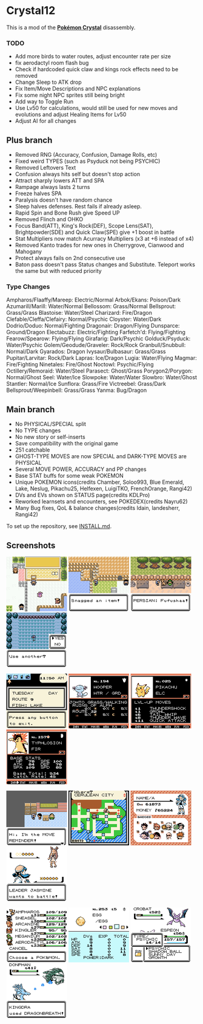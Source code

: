# Crystal12

This is a mod of the [**Pokémon Crystal**](https://github.com/pret/pokecrystal) disassembly.

### TODO
- Add more birds to water routes, adjust encounter rate per size
- fix aerodactyl room flash bug
- Check if hardcoded quick claw and kings rock effects need to be removed
- Change Sleep to ATK drop
- Fix Item/Move Descriptions and NPC explanations
- Fix some night NPC sprites still being bright
- Add way to Toggle Run
- Use Lv50 for calculations, would still be used for new moves and evolutions and adjust Healing Items for Lv50
- Adjust AI for all changes

## Plus branch

- Removed RNG (Accuracy, Confusion, Damage Rolls, etc)
- Fixed weird TYPES (such as Psyduck not being PSYCHIC)
- Removed Leftovers Text
- Confusion always hits self but doesn't stop action
- Attract sharply lowers ATT and SPA
- Rampage always lasts 2 turns
- Freeze halves SPA
- Paralysis doesn't have random chance
- Sleep halves defenses. Rest fails if already asleep.
- Rapid Spin and Bone Rush give Speed UP
- Removed Flinch and OHKO
- Focus Band(ATT), King's Rock(DEF), Scope Lens(SAT), Brightpowder(SDE) and Quick Claw(SPE) give +1 boost in battle
- Stat Multipliers now match Acurracy Multipliers (x3 at +6 instead of x4)
- Removed Kanto trades for new ones in Cherrygrove, Cianwood and Mahogany
- Protect always fails on 2nd consecutive use
- Baton pass doesn't pass Status changes and Substitute. Teleport works the same but with reduced priority

### Type Changes
Ampharos/Flaaffy/Mareep: Electric/Normal
Arbok/Ekans: Poison/Dark
Azumarill/Marill: Water/Normal
Bellossom: Grass/Normal
Bellsprout: Grass/Grass
Blastoise: Water/Steel
Charizard: Fire/Dragon
Clefable/Cleffa/Clefairy: Normal/Psychic
Cloyster: Water/Dark
Dodrio/Doduo: Normal/Fighting
Dragonair: Dragon/Flying
Dunsparce: Ground/Dragon
Electabuzz: Electric/Fighting
Farfetch'd: Flying/Fighting
Fearow/Spearow: Flying/Flying
Girafarig: Dark/Psychic
Golduck/Psyduck: Water/Psychic
Golem/Geodude/Graveler: Rock/Rock
Granbull/Snubbull: Normal/Dark
Gyarados: Dragon
Ivysaur/Bulbasaur: Grass/Grass
Pupitar/Larvitar: Rock/Dark
Lapras: Ice/Dragon
Lugia: Water/Flying
Magmar: Fire/Fighting
Ninetales: Fire/Ghost
Noctowl: Psychic/Flying
Octillery/Remoraid: Water/Steel
Parasect: Ghost/Grass
Porygon2/Porygon: Normal/Ghost
Seel: Water/Ice
Slowpoke: Water/Water
Slowbro: Water/Ghost
Stantler: Normal/Ice
Sunflora: Grass/Fire
Victreebel: Grass/Dark
Bellsprout/Weepinbell: Grass/Grass
Yanma: Bug/Dragon

## Main branch

- No PHYSICAL/SPECIAL split
- No TYPE changes
- No new story or self-inserts
- Save compatibility with the original game
- 251 catchable
- GHOST-TYPE MOVES are now SPECIAL and DARK-TYPE MOVES are PHYSICAL
- Several MOVE POWER, ACCURACY and PP changes
- Base STAT buffs for some weak POKEMON
- Unique POKEMON icons(credits Chamber, Soloo993, Blue Emerald, Lake, Neslug, Pikachu25, Helfexen, LuigiTKO, FrenchOrange, Rangi42)
- DVs and EVs shown on STATUS page(credits KDLPro)
- Reworked learnsets and encounters, see POKEDEX(credits Nayru62)
- Many Bug fixes, QoL & balance changes(credits Idain, landesherr, Rangi42)

To set up the repository, see [INSTALL.md](INSTALL.md).

## Screenshots


![daycare-icons](screenshots/daycare-icons.png)
![fishing-items](screenshots/fishing-items.png)
![overworld-sprites](screenshots/overworld-sprites.png)
![repel](screenshots/repel.png)

![pokegear-info](screenshots/pokegear-info.png)
![pokedex-location](screenshots/pokedex-location.png)
![pokedex-learnset](screenshots/pokedex-learnset.png)
![pokedex-bst](screenshots/pokedex-bst.png)

![move-reminder](screenshots/move-reminder.png)
![fly-icons](screenshots/fly-icons.png)
![fancy-badges](screenshots/fancy-badges.png)
![jasmine](screenshots/jasmine.png)

![party-icons](screenshots/party-icons.png)
![egg-stats](screenshots/egg-stats.png)
![weather-icon](screenshots/weather-icon.png)
![blue-dragonbreath](screenshots/blue-dragonbreath.png)
